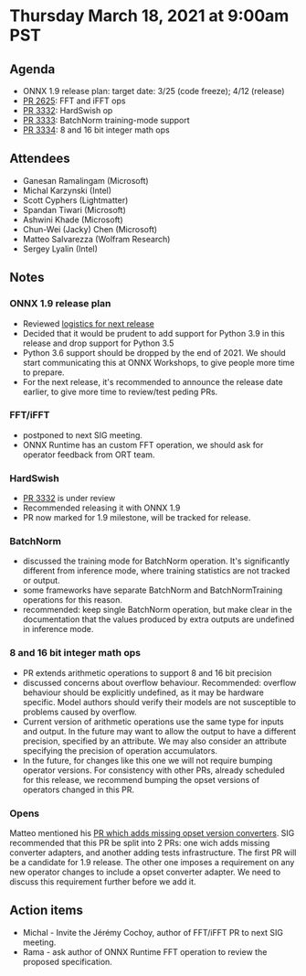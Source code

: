 # Thursday March 18, 2021 at 9:00am PST

## Agenda

* ONNX 1.9 release plan: target date: 3/25 (code freeze); 4/12 (release)
* [PR 2625](https://github.com/onnx/onnx/pull/2625): FFT and iFFT ops
* [PR 3332](https://github.com/onnx/onnx/pull/3332): HardSwish op
* [PR 3333](https://github.com/onnx/onnx/pull/3333): BatchNorm training-mode support
* [PR 3334](https://github.com/onnx/onnx/pull/3334): 8 and 16 bit integer math ops


## Attendees 

* Ganesan Ramalingam (Microsoft)
* Michal Karzynski (Intel)
* Scott Cyphers (Lightmatter)
* Spandan Tiwari (Microsoft)
* Ashwini Khade (Microsoft)
* Chun-Wei (Jacky) Chen (Microsoft)
* Matteo Salvarezza (Wolfram Research)
* Sergey Lyalin (Intel)


## Notes

### ONNX 1.9 release plan

* Reviewed [logistics for next release](https://github.com/onnx/onnx/wiki/Logistics-for-ONNX-Release-1.9)
* Decided that it would be prudent to add support for Python 3.9 in this release and drop support for Python 3.5
* Python 3.6 support should be dropped by the end of 2021. We should start communicating this at ONNX Workshops, to give people more time to prepare.
* For the next release, it's recommended to announce the release date earlier, to give more time to review/test peding PRs. 

### FFT/iFFT

* postponed to next SIG meeting.
* ONNX Runtime has an custom FFT operation, we should ask for operator feedback from ORT team.

### HardSwish

* [PR 3332](https://github.com/onnx/onnx/pull/3332) is under review
* Recommended releasing it with ONNX 1.9
* PR now marked for 1.9 milestone, will be tracked for release. 

### BatchNorm

* discussed the training mode for BatchNorm operation. It's significantly different from inference mode, where training statistics are not tracked or output.
* some frameworks have separate BatchNorm and BatchNormTraining operations for this reason.
* recommended: keep single BatchNorm operation, but make clear in the documentation that the values produced by extra outputs are undefined in inference mode. 

### 8 and 16 bit integer math ops

* PR extends arithmetic operations to support 8 and 16 bit precision
* discussed concerns about overflow behaviour. Recommended: overflow behaviour should be explicitly undefined, as it may be hardware specific. 
  Model authors should verify their models are not susceptible to problems caused by overflow.
* Current version of arithmetic operations use the same type for inputs and output. In the future may want to allow the 
  output to have a different precision, specified by an attribute. We may also consider an attribute specifying the 
  precision of operation accumulators.
* In the future, for changes like this one we will not require bumping operator versions. For consistency with other PRs, 
  already scheduled for this release, we recommend bumping the opset versions of operators changed in this PR.

### Opens

Matteo mentioned his [PR which adds missing opset version converters](https://github.com/onnx/onnx/pull/3243).
SIG recommended that this PR be split into 2 PRs: one wich adds missing converter adapters, and another adding tests infrastructure.
The first PR will be a candidate for 1.9 release. The other one imposes a requirement on any new operator changes to 
include a opset converter adapter. We need to discuss this requirement further before we add it.


## Action items
* Michal - Invite the Jérémy Cochoy, author of FFT/iFFT PR to next SIG meeting.
* Rama - ask author of ONNX Runtime FFT operation to review the proposed specification.

